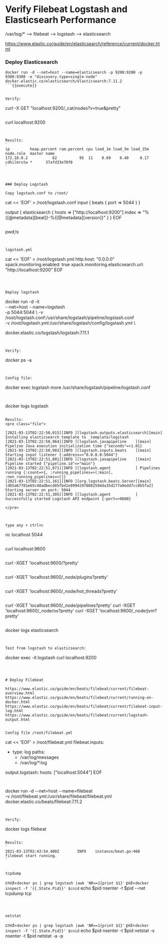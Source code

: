 # Verify Filebeat Logstash and Elasticsearh Performance

/var/log/* --> filebeat --> logstash --> elasticsearch

https://www.elastic.co/guide/en/elasticsearch/reference/current/docker.html


### Deploy Elasticsearch
```
docker run -d --net=host --name=elasticsearch -p 9200:9200 -p 9300:9300 -e "discovery.type=single-node" docker.elastic.co/elasticsearch/elasticsearch:7.11.2
```{{execute}}


Verify:
```
curl -X GET "localhost:9200/_cat/nodes?v=true&pretty"
```{{execute}}

```
curl localhost:9200
```{{execute}}


Results:
`
ip         heap.percent ram.percent cpu load_1m load_5m load_15m node.role  master name
172.18.0.2           62          95  11    0.69    0.40     0.17 cdhilmrstw *      37afd33e70f0
`



### Deploy Logstash

Copy logstash.conf to /root/

```
cat << 'EOF' > /root/logstash.conf
input {
  beats {
    port => 5044
  }
}

output {
  elasticsearch {
    hosts => ["http://localhost:9200"]
    index => "%{[@metadata][beat]}-%{[@metadata][version]}" 
  }
}
EOF
```{{execute}}

```
pwd;ls
```{{execute}}


logstash.yml
```
cat << 'EOF' > /root/logstash.yml
http.host: "0.0.0.0"
xpack.monitoring.enabled: true
xpack.monitoring.elasticsearch.url: "http://localhost:9200"
EOF
```{{execute}}



Deploy logstash
```
docker run -d -it \
 --net=host --name=logstash \
 -p 5044:5044 \ 
 -v /root/logstash.conf:/usr/share/logstash/pipeline/logstash.conf \
 -v /root/logstash.yml:/usr/share/logstash/config/logstash.yml \

  docker.elastic.co/logstash/logstash:7.11.1
```{{execute}}


Verify:
```
docker ps -a
```{{execute}}


Config file:
```
docker exec logstash more /usr/share/logstash/pipeline/logstash.conf
```{{execute}}


```
docker logs logstash
```{{execute}}

Results:
<pre class="file">

[2021-03-13T02:22:50,015][INFO ][logstash.outputs.elasticsearch][main] Installing elasticsearch template to _template/logstash
[2021-03-13T02:22:50,964][INFO ][logstash.javapipeline    ][main] Pipeline Java execution initialization time {"seconds"=>1.01}
[2021-03-13T02:22:50,983][INFO ][logstash.inputs.beats    ][main] Starting input listener {:address=>"0.0.0.0:5044"}
[2021-03-13T02:22:51,001][INFO ][logstash.javapipeline    ][main] Pipeline started {"pipeline.id"=>"main"}
[2021-03-13T02:22:51,071][INFO ][logstash.agent           ] Pipelines running {:count=>1, :running_pipelines=>[:main], :non_running_pipelines=>[]}
[2021-03-13T02:22:51,161][INFO ][org.logstash.beats.Server][main][db5a67781e65c48adbecd85fbd1e99942978082594da35d277a9edd7cc8b5fa2] Starting server on port: 5044
[2021-03-13T02:22:51,305][INFO ][logstash.agent           ] Successfully started Logstash API endpoint {:port=>9600}

</pre>



type any + ctrl+c
```
nc localhost 5044
```{{execute}}

```
curl localhost:9600
```{{execute}}

```
curl -XGET 'localhost:9600/?pretty'
```{{execute}}

```
curl -XGET 'localhost:9600/_node/plugins?pretty'
```{{execute}}

```
curl -XGET 'localhost:9600/_node/hot_threads?pretty'
```{{execute}}

```
curl -XGET 'localhost:9600/_node/pipelines?pretty'
curl -XGET 'localhost:9600/_node/os?pretty'
curl -XGET 'localhost:9600/_node/jvm?pretty'
```{{execute}}

```
docker logs elasticsearch
```{{execute}}


Test from logstash to elasticsearch:
```
docker exec -it logstash curl localhost:9200
```{{execute}}



# Deploy Filebeat

https://www.elastic.co/guide/en/beats/filebeat/current/filebeat-overview.html
https://www.elastic.co/guide/en/beats/filebeat/current/running-on-docker.html
https://www.elastic.co/guide/en/beats/filebeat/current/filebeat-input-log.html
https://www.elastic.co/guide/en/beats/filebeat/current/logstash-output.html


Config file /root/filebeat.yml

```
cat << 'EOF' > /root/filebeat.yml
filebeat.inputs:
- type: log
  paths:
    - /var/log/messages
    - /var/log/*.log

output.logstash:
  hosts: ["localhost:5044"]
EOF
```{{execute}}


```
docker run -d --net=host --name=filebeat \
-v /root/filebeat.yml:/usr/share/filebeat/filebeat.yml \
docker.elastic.co/beats/filebeat:7.11.2 
```{{execute}}


Verify:
```
docker logs filebeat
```{{execute}}

Results:
`
2021-03-13T02:43:54.400Z        INFO    instance/beat.go:468    filebeat start running.
`


tcpdump
```
cnid=`docker ps | grep logstash |awk 'NR==1{print $1}'`
pid=`docker inspect -f '{{.State.Pid}}' $cnid`
echo $pid
nsenter -t $pid --net tcpdump tcp
```{{execute T2}}



netstat
```
cnid=`docker ps | grep logstash |awk 'NR==1{print $1}'`
pid=`docker inspect -f '{{.State.Pid}}' $cnid`
echo $pid
nsenter -t $pid netstat -s
nsenter -t $pid netstat -a -p

```{{execute T2}}